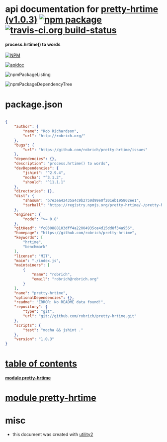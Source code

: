 # api documentation for  [pretty-hrtime (v1.0.3)](https://github.com/robrich/pretty-hrtime)  [![npm package](https://img.shields.io/npm/v/npmdoc-pretty-hrtime.svg?style=flat-square)](https://www.npmjs.org/package/npmdoc-pretty-hrtime) [![travis-ci.org build-status](https://api.travis-ci.org/npmdoc/node-npmdoc-pretty-hrtime.svg)](https://travis-ci.org/npmdoc/node-npmdoc-pretty-hrtime)
#### process.hrtime() to words

[![NPM](https://nodei.co/npm/pretty-hrtime.png?downloads=true)](https://www.npmjs.com/package/pretty-hrtime)

[![apidoc](https://npmdoc.github.io/node-npmdoc-pretty-hrtime/build/screenCapture.buildNpmdoc.browser._2Fhome_2Ftravis_2Fbuild_2Fnpmdoc_2Fnode-npmdoc-pretty-hrtime_2Ftmp_2Fbuild_2Fapidoc.html.png)](https://npmdoc.github.io/node-npmdoc-pretty-hrtime/build/apidoc.html)

![npmPackageListing](https://npmdoc.github.io/node-npmdoc-pretty-hrtime/build/screenCapture.npmPackageListing.svg)

![npmPackageDependencyTree](https://npmdoc.github.io/node-npmdoc-pretty-hrtime/build/screenCapture.npmPackageDependencyTree.svg)



# package.json

```json

{
    "author": {
        "name": "Rob Richardson",
        "url": "http://robrich.org/"
    },
    "bugs": {
        "url": "https://github.com/robrich/pretty-hrtime/issues"
    },
    "dependencies": {},
    "description": "process.hrtime() to words",
    "devDependencies": {
        "jshint": "^2.9.4",
        "mocha": "^3.1.2",
        "should": "^11.1.1"
    },
    "directories": {},
    "dist": {
        "shasum": "b7e3ea42435a4c9b2759d99e0f201eb195802ee1",
        "tarball": "https://registry.npmjs.org/pretty-hrtime/-/pretty-hrtime-1.0.3.tgz"
    },
    "engines": {
        "node": ">= 0.8"
    },
    "gitHead": "fc030888103dff4a22004935ce4d15dd8f34a956",
    "homepage": "https://github.com/robrich/pretty-hrtime",
    "keywords": [
        "hrtime",
        "benchmark"
    ],
    "license": "MIT",
    "main": "./index.js",
    "maintainers": [
        {
            "name": "robrich",
            "email": "robrich@robrich.org"
        }
    ],
    "name": "pretty-hrtime",
    "optionalDependencies": {},
    "readme": "ERROR: No README data found!",
    "repository": {
        "type": "git",
        "url": "git://github.com/robrich/pretty-hrtime.git"
    },
    "scripts": {
        "test": "mocha && jshint ."
    },
    "version": "1.0.3"
}
```



# <a name="apidoc.tableOfContents"></a>[table of contents](#apidoc.tableOfContents)

#### [module pretty-hrtime](#apidoc.module.pretty-hrtime)



# <a name="apidoc.module.pretty-hrtime"></a>[module pretty-hrtime](#apidoc.module.pretty-hrtime)



# misc
- this document was created with [utility2](https://github.com/kaizhu256/node-utility2)
